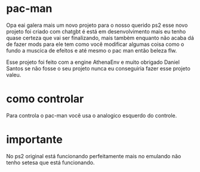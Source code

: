 # pac-man
Opa eai galera mais um novo projeto para o nosso querido ps2 esse novo projeto foi criado com chatgbt é está em desenvolvimento mais eu tenho quase certeza que vai ser finalizando, mais tambèm enquanto não acaba dá de fazer mods para ele tem como você modificar algumas coisa como o fundo a muscica de efeitos e até mesmo o pac man então beleza flw.

Esse projeto foi feito com a engine AthenaEnv e muito obrigado Daniel Santos se não fosse o seu projeto nunca eu conseguiria fazer esse projeto valeu.

# como controlar                                                                                                                                                                  
Para controla o pac-man você usa o analogico esquerdo do controle.

# importante
No ps2 original está funcionando perfeitamente mais no emulando não tenho setesa que está funcionando.
